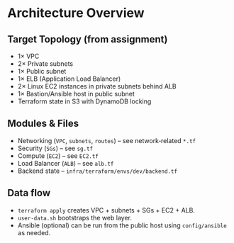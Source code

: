 # Architecture Overview

## Target Topology (from assignment)
- 1× VPC
- 2× Private subnets
- 1× Public subnet
- 1× ELB (Application Load Balancer)
- 2× Linux EC2 instances in private subnets behind ALB
- 1× Bastion/Ansible host in public subnet
- Terraform state in S3 with DynamoDB locking

## Modules & Files
- Networking (`VPC`, `subnets`, `routes`) – see network‑related `*.tf`
- Security (`SGs`) – see `sg.tf`
- Compute (`EC2`) – see `EC2.tf`
- Load Balancer (`ALB`) – see `alb.tf`
- Backend state – `infra/terraform/envs/dev/backend.tf`

## Data flow
- `terraform apply` creates VPC + subnets + SGs + EC2 + ALB.
- `user-data.sh` bootstraps the web layer.
- Ansible (optional) can be run from the public host using `config/ansible` as needed.
